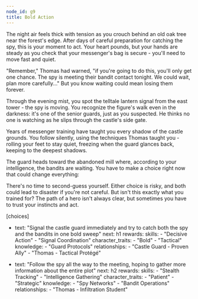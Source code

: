 ```yaml
---
node_id: g9
title: Bold Action
---
```


The night air feels thick with tension as you crouch behind an old oak tree near the forest's edge. After days of careful preparation for catching the spy, this is your moment to act. Your heart pounds, but your hands are steady as you check that your messenger's bag is secure - you'll need to move fast and quiet.

"Remember," Thomas had warned, "if you're going to do this, you'll only get one chance. The spy is meeting their bandit contact tonight. We could wait, plan more carefully..." But you know waiting could mean losing them forever.

Through the evening mist, you spot the telltale lantern signal from the east tower - the spy is moving. You recognize the figure's walk even in the darkness: it's one of the senior guards, just as you suspected. He thinks no one is watching as he slips through the castle's side gate.

Years of messenger training have taught you every shadow of the castle grounds. You follow silently, using the techniques Thomas taught you - rolling your feet to stay quiet, freezing when the guard glances back, keeping to the deepest shadows.

The guard heads toward the abandoned mill where, according to your intelligence, the bandits are waiting. You have to make a choice right now that could change everything:

There's no time to second-guess yourself. Either choice is risky, and both could lead to disaster if you're not careful. But isn't this exactly what you trained for? The path of a hero isn't always clear, but sometimes you have to trust your instincts and act.

[choices]
- text: "Signal the castle guard immediately and try to catch both the spy and the bandits in one bold sweep"
  next: h1
  rewards:
    skills: 
      - "Decisive Action"
      - "Signal Coordination"
    character_traits:
      - "Bold"
      - "Tactical"
    knowledge:
      - "Guard Protocols"
    relationships:
      - "Castle Guard - Proven Ally"
      - "Thomas - Tactical Protégé"

- text: "Follow the spy all the way to the meeting, hoping to gather more information about the entire plot"
  next: h2
  rewards:
    skills: 
      - "Stealth Tracking"
      - "Intelligence Gathering"
    character_traits:
      - "Patient"
      - "Strategic"
    knowledge:
      - "Spy Networks"
      - "Bandit Operations"
    relationships:
      - "Thomas - Infiltration Student"